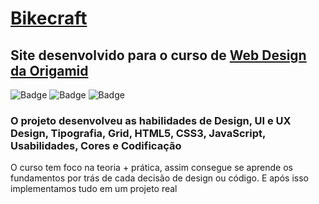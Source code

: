 # [Bikecraft](bikcraft.henriquemalikovski.com.br)
## Site desenvolvido para o curso de [Web Design da Origamid](https://www.origamid.com/curso/web-design-completo/)

![Badge](https://img.shields.io/badge/HTML-html-green) 
![Badge](https://img.shields.io/badge/CSS-css-blue)
![Badge](https://img.shields.io/badge/JavaScript-javascript-yellow)

### **O projeto desenvolveu as habilidades de Design, UI e UX Design, Tipografia, Grid, HTML5, CSS3, JavaScript, Usabilidades, Cores e Codificação**

O curso tem foco na teoria + prática, assim consegue se aprende os fundamentos por trás de cada decisão de design ou código. E após isso implementamos tudo em um projeto real
